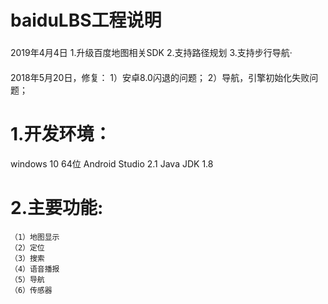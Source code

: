 # baiduLBS工程说明
###
2019年4月4日
1.升级百度地图相关SDK
2.支持路径规划
3.支持步行导航·

####
2018年5月20日，修复：
    1）安卓8.0闪退的问题；
    2）导航，引擎初始化失败问题；
# 1.开发环境：
windows 10 64位
Android Studio 2.1
Java JDK 1.8

# 2.主要功能:
    （1）地图显示
    （2）定位
    （3）搜索
    （4）语音播报
    （5）导航
    （6）传感器
